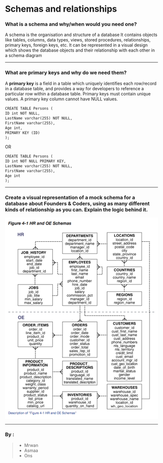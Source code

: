 
# Schemas and relationships
### What is a schema and why/when would you need one?

A schema is the organisation and structure of a database
It contains objects like tables, columns, data types, views, stored procedures, relationships, primary keys, foreign keys, etc.
It can be represented in a visual design which shows the database objects and their relationship with each other in a schema diagram

---

### What are primary keys and why do we need them?

A **primary key** is a field in a table which uniquely identifies each row/record in a database table, and provides a way for developers to reference a particular row within a database table.
Primary keys must contain unique values.
A primary key column cannot have NULL values.

```
CREATE TABLE Persons (
ID int NOT NULL,
LastName varchar(255) NOT NULL,
FirstName varchar(255),
Age int,
PRIMARY KEY (ID)
);
```

OR 

```
CREATE TABLE Persons (
ID int NOT NULL PRIMARY KEY,
LastName varchar(255) NOT NULL,
FirstName varchar(255),
Age int
);
```

---

### Create a visual representation of a mock schema for a database about Founders & Coders, using as many different kinds of relationship as you can. Explain the logic behind it.

<img src="https://raw.githubusercontent.com/FAC10/research/master/week-6/schema-example-oracle.png">

---

### By :
 > * Mrwan  
 > * Asmaa
 > * Ons
